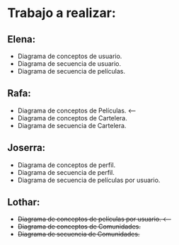 Trabajo a realizar:
===================

Elena:
------
* Diagrama de conceptos de usuario.
* Diagrama de secuencia de usuario.
* Diagrama de secuencia de películas.

Rafa:
-----
* Diagrama de conceptos de Películas. <--
* Diagrama de conceptos de Cartelera.
* Diagrama de secuencia de Cartelera.

Joserra:
--------
* Diagrama de conceptos de perfil.
* Diagrama de secuencia de perfil.
* Diagrama de secuencia de películas por usuario.


Lothar:
-------
* ~~Diagrama de conceptos de películas por usuario. <--~~
* ~~Diagrama de conceptos de Comunidades.~~
* ~~Diagrama de secuencia de Comunidades.~~
